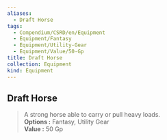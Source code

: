 ```yaml
---
aliases:
  - Draft Horse
tags:
  - Compendium/CSRD/en/Equipment
  - Equipment/Fantasy
  - Equipment/Utility-Gear
  - Equipment/Value/50-Gp
title: Draft Horse
collection: Equipment
kind: Equipment
---
```

## Draft Horse  
  
>A strong horse able to carry or pull heavy loads.  
> **Options :** Fantasy, Utility Gear  
> **Value :** 50 Gp